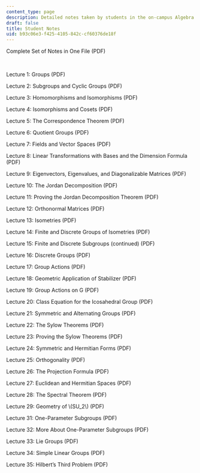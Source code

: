 ```yaml
---
content_type: page
description: Detailed notes taken by students in the on-campus Algebra I class
draft: false
title: Student Notes
uid: b93c06e3-f425-4105-842c-cf60376de18f
---
```

Complete Set of Notes in One File (PDF)

 

Lecture 1: Groups (PDF)

Lecture 2: Subgroups and Cyclic Groups (PDF)

Lecture 3: Homomorphisms and Isomorphisms (PDF)

Lecture 4: Isomorphisms and Cosets (PDF)

Lecture 5: The Correspondence Theorem (PDF)

Lecture 6: Quotient Groups (PDF)

Lecture 7: Fields and Vector Spaces (PDF)

Lecture 8: Linear Transformations with Bases and the Dimension Formula (PDF)

Lecture 9: Eigenvectors, Eigenvalues, and Diagonalizable Matrices (PDF)

Lecture 10: The Jordan Decomposition (PDF)

Lecture 11: Proving the Jordan Decomposition Theorem (PDF)

Lecture 12: Orthonormal Matrices (PDF)

Lecture 13: Isometries (PDF)

Lecture 14: Finite and Discrete Groups of Isometries (PDF)

Lecture 15: Finite and Discrete Subgroups (continued) (PDF)

Lecture 16: Discrete Groups (PDF)

Lecture 17: Group Actions (PDF)

Lecture 18: Geometric Application of Stabilizer (PDF)

Lecture 19: Group Actions on G (PDF)

Lecture 20: Class Equation for the Icosahedral Group (PDF)

Lecture 21: Symmetric and Alternating Groups (PDF)

Lecture 22: The Sylow Theorems (PDF)

Lecture 23: Proving the Sylow Theorems (PDF)

Lecture 24: Symmetric and Hermitian Forms (PDF)

Lecture 25: Orthogonality (PDF)

Lecture 26: The Projection Formula (PDF)

Lecture 27: Euclidean and Hermitian Spaces (PDF)

Lecture 28: The Spectral Theorem (PDF)

Lecture 29: Geometry of \\(SU\_2\\) (PDF)

Lecture 31: One-Parameter Subgroups (PDF)

Lecture 32: More About One-Parameter Subgroups (PDF)

Lecture 33: Lie Groups (PDF)

Lecture 34: Simple Linear Groups (PDF)

Lecture 35: Hilbert’s Third Problem (PDF)